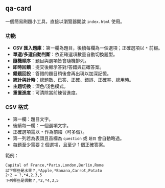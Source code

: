 ## qa-card

一個簡易刷題小工具，直接以瀏覽器開啟 `index.html` 使用。

### 功能
- **CSV 匯入題庫**：第一欄為題目，後續每欄為一個選項；正確選項以 `*` 前綴。
- **單選/多選自動判斷**：依正確選項數量自動切換題型。
- **隨機順序**：題目與選項皆會隨機排列。
- **即時回饋**：提交後顯示答對/答錯與正確答案。
- **錯題回投**：答錯的題目稍後會再出現以加深記憶。
- **統計與計時**：總題數、已答、正確、錯誤、正確率、總用時。
- **主題切換**：深色/淺色模式。
- **重置進度**：可清除當前練習進度。

### CSV 格式
- 第一欄：題目文字。
- 後續每一欄：一個選項文字。
- 正確選項需以 `*` 作為前綴（可多個）。
- 第一列若為表頭且首欄為 `question` 或 `題目` 會自動略過。
- 每題至少需要 2 個選項，且至少 1 個正確答案。

範例：
```csv
Capital of France,*Paris,London,Berlin,Rome
以下哪些是水果？,*Apple,*Banana,Carrot,Potato
2+2 = ?,*4,2,3,5
下列哪些是偶數？,*2,*4,3,5
```


